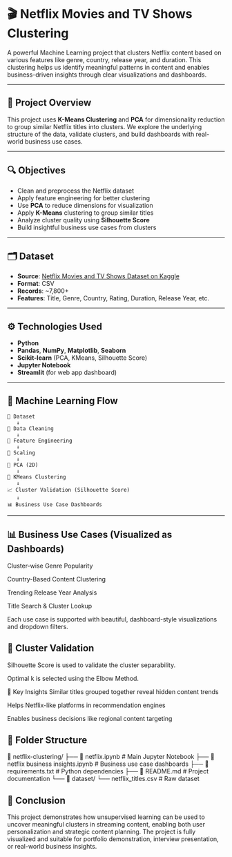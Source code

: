 # 🎬 Netflix Movies and TV Shows Clustering

A powerful Machine Learning project that clusters Netflix content based on various features like genre, country, release year, and duration. This clustering helps us identify meaningful patterns in content and enables business-driven insights through clear visualizations and dashboards.

---

## 📌 Project Overview

This project uses **K-Means Clustering** and **PCA** for dimensionality reduction to group similar Netflix titles into clusters. We explore the underlying structure of the data, validate clusters, and build dashboards with real-world business use cases.

---

## 🔍 Objectives

- Clean and preprocess the Netflix dataset  
- Apply feature engineering for better clustering  
- Use **PCA** to reduce dimensions for visualization  
- Apply **K-Means** clustering to group similar titles  
- Analyze cluster quality using **Silhouette Score**  
- Build insightful business use cases from clusters  

---

## 🗂️ Dataset

- **Source**: [Netflix Movies and TV Shows Dataset on Kaggle](https://www.kaggle.com/shivamb/netflix-shows)  
- **Format**: CSV  
- **Records**: ~7,800+  
- **Features**: Title, Genre, Country, Rating, Duration, Release Year, etc.  

---

## ⚙️ Technologies Used

- **Python**  
- **Pandas**, **NumPy**, **Matplotlib**, **Seaborn**  
- **Scikit-learn** (PCA, KMeans, Silhouette Score)  
- **Jupyter Notebook**  
- **Streamlit** (for web app dashboard)  

---

## 🧠 Machine Learning Flow

```text
📂 Dataset 
   ↓
🧹 Data Cleaning 
   ↓
🧠 Feature Engineering 
   ↓
📏 Scaling 
   ↓
🔻 PCA (2D) 
   ↓
📍 KMeans Clustering 
   ↓
📈 Cluster Validation (Silhouette Score) 
   ↓
📊 Business Use Case Dashboards
```
---

## 📊 Business Use Cases (Visualized as Dashboards)

Cluster-wise Genre Popularity

Country-Based Content Clustering

Trending Release Year Analysis

Title Search & Cluster Lookup

Each use case is supported with beautiful, dashboard-style visualizations and dropdown filters.

## 🧪 Cluster Validation
Silhouette Score is used to validate the cluster separability.

Optimal k is selected using the Elbow Method.

🎯 Key Insights
Similar titles grouped together reveal hidden content trends

Helps Netflix-like platforms in recommendation engines

Enables business decisions like regional content targeting

## 📌 Folder Structure

📁 netflix-clustering/
├── 📄 netflix.ipynb                  # Main Jupyter Notebook
├── 📄 netflix business insights.ipynb # Business use case dashboards
├── 📄 requirements.txt              # Python dependencies
├── 📄 README.md                     # Project documentation
└── 📂 dataset/
    └── netflix_titles.csv           # Raw dataset

## 🏁 Conclusion
This project demonstrates how unsupervised learning can be used to uncover meaningful clusters in streaming content, enabling both user personalization and strategic content planning. The project is fully visualized and suitable for portfolio demonstration, interview presentation, or real-world business insights.

